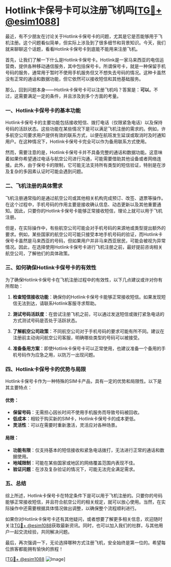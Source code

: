 # Hotlink卡保号卡可以注册飞机吗[[TG💪+ @esim1088](https://t.me/s/esim1088)]

最近，有不少朋友在讨论关于Hotlink卡保号卡的问题，尤其是它是否能够用于飞机注册。这个问题看似简单，但实际上涉及到了很多细节和背景知识。今天，我们就来聊聊这个话题，看看Hotlink卡保号卡到底能不能用来注册飞机。

首先，让我们了解一下什么是Hotlink卡保号卡。Hotlink是一家马来西亚的电信运营商，提供各种移动通信服务，其中包括保号卡。所谓保号卡，就是一种保留手机号码的服务，通常用于暂时不使用手机服务但又不想失去号码的情况。这种卡虽然没有正常的通话和数据功能，但它依然可以接收短信和其他基础服务。

那么，回到问题本身——Hotlink卡保号卡可以注册飞机吗？答案是：**可以**。不过，这需要满足一定的条件，并且涉及到多个方面的考量。

### 一、Hotlink卡保号卡的基本功能

Hotlink卡保号卡的主要功能包括接收短信、拨打电话（仅限紧急电话）以及保持号码的活跃状态。这些功能在某些情况下是可以满足飞机注册的需求的。例如，许多航空公司要求用户提供有效的联系方式，以便在航班发生延误或取消时及时通知用户。在这种情况下，Hotlink卡保号卡完全可以作为备用联系方式使用。

然而，需要注意的是，Hotlink卡保号卡并不具备完整的通话和数据功能。这意味着如果你希望通过电话与航空公司进行沟通，可能需要借助其他设备或者网络连接。此外，由于保号卡的限制，它可能无法支持所有类型的短信验证，特别是在涉及复杂的多因素认证时可能会遇到问题。

### 二、飞机注册的具体需求

飞机注册通常指的是通过航空公司或其他相关机构完成预订、改签、退票等操作。在这个过程中，手机号码的作用主要是接收确认信息、动态更新以及其他重要通知。因此，只要你的Hotlink卡保号卡能够正常接收短信，理论上就可以用于飞机注册。

但是，在实际操作中，有些航空公司可能会对手机号码的来源地或类型提出额外的要求。例如，某些国家的航空公司可能只接受本地手机号码的验证，而Hotlink卡保号卡虽然是马来西亚的号码，但如果用户并非马来西亚居民，可能会被视为异常情况。因此，在选择使用Hotlink卡保号卡进行飞机注册之前，最好提前咨询相关航空公司，了解他们的具体政策。

### 三、如何确保Hotlink卡保号卡的有效性

为了确保Hotlink卡保号卡在飞机注册过程中的有效性，以下几点建议或许对你有所帮助：

1. **检查短信接收功能**：确保你的Hotlink卡保号卡能够正常接收短信。如果发现短信无法到达，请联系Hotlink客服寻求帮助。
   
2. **测试号码活跃度**：在尝试注册飞机之前，可以通过发送短信或拨打紧急电话的方式测试号码是否处于活跃状态。

3. **了解航空公司政策**：不同航空公司对于手机号码的要求可能有所不同。建议在注册前主动询问航空公司客服，明确哪些类型的号码可以被接受。

4. **准备备用方案**：即使Hotlink卡保号卡可以正常使用，也建议准备一个备用的手机号码作为应急之用，以防万一出现问题。

### 四、Hotlink卡保号卡的优势与局限

Hotlink卡保号卡作为一种特殊的SIM卡产品，具有一定的优势和局限性。以下是其主要特点：

#### 优势：
- **保留号码**：无需担心因长时间不使用手机服务而导致号码被回收。
- **低成本**：相较于购买新的SIM卡，Hotlink卡保号卡的成本更低。
- **灵活性**：可以在需要时重新激活，灵活应对各种场景。

#### 局限：
- **功能有限**：仅支持基本的短信接收和紧急电话拨打，无法进行正常的通话和数据使用。
- **地域限制**：可能在某些国家或地区的网络覆盖范围内表现不佳。
- **验证问题**：在涉及复杂验证的情况下，可能无法完全满足需求。

### 五、总结

综上所述，Hotlink卡保号卡在特定条件下是可以用于飞机注册的。只要你的号码能够正常接收短信，并且符合航空公司的相关规定，就可以放心使用。当然，在实际操作中还需要根据具体情况做出调整，以确保整个流程顺利进行。

如果你对Hotlink卡保号卡还有其他疑问，或者想要了解更多相关信息，欢迎随时关注[TG💪+ @esim1088](https://t.me/s/esim1088)获取最新资讯。同时，也可以加入我们的社群，与其他用户一起交流经验，共同解决问题。

最后，再次强调一下，无论选择哪种方式注册飞机，安全始终是第一位的。希望每位旅客都能拥有愉快的旅程！

[[TG💪+ @esim1088](https://t.me/s/esim1088) ![Image](https://i.postimg.cc/4NQfJmqS/Snipaste-2025-05-13-00-14-12.png)]